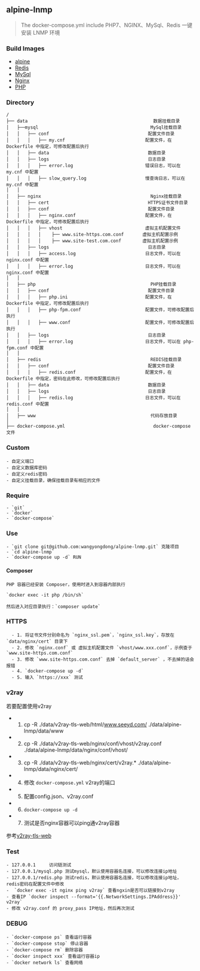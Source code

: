 ## alpine-lnmp
> The docker-compose.yml include PHP7、NGINX、MySql、Redis
> 一键安装 LNMP 环境 

### Build Images

- [alpine](https://github.com/wangyongdong/docker-alpine/tree/master/alpine)
- [Redis](https://github.com/wangyongdong/docker-alpine/tree/master/Redis)
- [MySql](https://github.com/wangyongdong/docker-alpine/tree/master/mysql)
- [Nginx](https://github.com/wangyongdong/docker-alpine/tree/master/nginx)
- [PHP](https://github.com/wangyongdong/docker-alpine/tree/master/php)


### Directory
```text
/
├── data                                               数据挂载目录
│   ├──mysql                                          MySql挂载目录
│   │   ├── conf                                     配置文件目录
│   │   │   ├── my.cnf                              配置文件，在 Dockerfile 中指定，可修改配置后执行
│   │   ├── data                                     数据目录
│   │   ├── logs                                     日志目录
│   │   │   ├── error.log                           错误日志，可以在 my.cnf 中配置
│   │   │   ├── slow_query.log                      慢查询日志，可以在 my.cnf 中配置
│   │ 
│   ├── nginx                                         Nginx挂载目录
│   │   ├── cert                                     HTTPS证书文件目录
│   │   ├── conf                                     配置文件目录
│   │   │   ├── nginx.conf                          配置文件，在 Dockerfile 中指定，可修改配置后执行
│   │   │   ├── vhost                               虚拟主机配置文件
│   │   │   │    ├── www.site-https.com.conf       虚拟主机配置示例
│   │   │   │    ├── www.site-test.com.conf        虚拟主机配置示例
│   │   ├── logs                                     日志目录
│   │   │   ├── access.log                          日志文件，可以在 nginx.conf 中配置
│   │   │   ├── error.log                           日志文件，可以在 nginx.conf 中配置
│   │ 
│   ├── php                                           PHP挂载目录
│   │   ├── conf                                     配置文件目录
│   │   │   ├── php.ini                             配置文件，在 Dockerfile 中指定，可修改配置后执行
│   │   │   ├── php-fpm.conf                        配置文件，可修改配置后执行
│   │   │   ├── www.conf                            配置文件，可修改配置后执行
│   │   ├── logs                                     日志目录
│   │   │   ├── error.log                           日志文件，可以在 php-fpm.conf 中配置
│   │   
│   ├── redis                                         REDIS挂载目录
│   │   ├── conf                                     配置文件目录
│   │   │   ├── redis.conf                          配置文件，在 Dockerfile 中指定，密码在此修改，可修改配置后执行
│   │   ├── data                                     数据目录
│   │   ├── logs                                     日志目录
│   │   │   ├── redis.log                           日志文件，可以在 redis.conf 中配置
│   │   
│   ├── www                                           代码存放目录
│
├── docker-compose.yml                                 docker-compose 文件
```

### Custom
    
    - 自定义端口
    - 自定义数据库密码
    - 自定义redis密码
    - 自定义挂载目录，确保挂载目录有相应的文件

### Require

    - `git`
    - `docker`
    - `docker-compose`
    
### Use

    - `git clone git@github.com:wangyongdong/alpine-lnmp.git` 克隆项目
    - `cd alpine-lnmp`
    - `docker-compose up -d` RUN

#### Composer
    
    PHP 容器已经安装 Composer，使用时进入到容器内部执行
    
    `docker exec -it php /bin/sh`
    
    然后进入对应目录执行：`composer update`

### HTTPS

      - 1. 将证书文件分别命名为 `nginx_ssl.pem`，`nginx_ssl.key`，存放在 `data/nginx/cert` 目录下
      - 2. 修改 `nginx.conf` 或 虚拟主机配置文件 `vhost/www.xxx.conf`，示例查于 `www.site-https.com.conf`
      - 3. 修改 `www.site-https.com.conf` 去掉 `default_server` ，不去掉的话会报错
      - 4. `docker-compose up -d`
      - 5. 输入 `https://xxx` 测试

### v2ray

若要配置使用v2ray
- 1. cp -R ./data/v2ray-tls-web/html/www.seeyd.com/ ./data/alpine-lnmp/data/www
- 2. cp -R ./data/v2ray-tls-web/nginx/conf/vhost/v2ray.conf ./data/alpine-lnmp/data/nginx/conf/vhost/
- 3. cp -R ./data/v2ray-tls-web/nginx/cert/v2ray.* ./data/alpine-lnmp/data/nginx/cert/
- 4. 修改 `docker-compose.yml` v2ray的端口
- 5. 配置config.json、v2ray.conf
- 6. `docker-compose up -d`
- 7. 测试是否nginx容器可以ping通v2ray容器

参考[v2ray-tls-web](https://github.com/wangyongdong/v2ray-tls-web/blob/master/README.md)

### Test

    - 127.0.0.1     访问链测试
    - 127.0.0.1/mysql.php 测试mysql，默认使用容器名连接，可以修改连接ip地址
    - 127.0.0.1/redis.php 测试redis，默认使用容器名连接，可以修改连接ip地址，redis密码在配置文件中修改
    -  `docker exec -it nginx ping v2ray` 查看ngxin是否可以链接到v2ray
    - 查看IP `docker inspect --format='{{.NetworkSettings.IPAddress}}' v2ray`
    - 修改 v2ray.conf 的 proxy_pass IP地址，然后再次测试
    
### DEBUG

    - `docker-compose ps` 查看运行容器
    - `docker-compose stop` 停止容器
    - `docker-compose rm` 删除容器
    - `docker inspect xxx` 查看运行容器ip
    - `docker network ls` 查看网络
    

